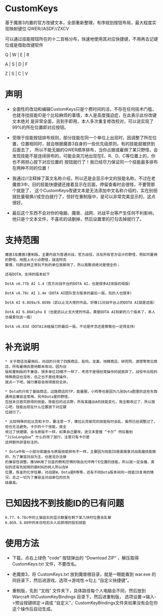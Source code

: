 # CustomKeys
基于魔兽3内置的官方改键文本，全部重新整理，有序规划按钮布局，最大程度实现映射键位 QWER//ASDF//ZXCV

可以通过技能按钮所在的十二宫格分布，快速地使用其对应快捷键，不用再去记键位或是借助改键软件

Q | W | E | R

A | S | D | F

Z | S | C | V

# 声明
* 全面性的改动和编辑CustomKeys只是个费时间的活，不存在任何技术门槛，也就寻找技能ID是个比较麻烦的事情，本人是高度强迫症，在此表示此份改键文本绝对
是非常全面，且到手即用，本人多次重复修改校对，可以说实现了99%的所在位置即对应按钮。

* 受限于技能按钮排布规则，部分技能在同一个单位上出现时，因调整了所在位置，位置相同时，就会根据魔兽3自身的一些优先级原则，有的技能就被挤到后面去了，
所以不能无脑的QWER顺序排布，当你占据或雇佣了某只野怪，会发现技能不是连续排布的，可能会突兀地出现在E、R、D、C等位置上的，你也不用担心按下对应位置的
按钮就行了！我已经尽力保证同一个技能最多排布在两种不同的位置！

* 我通过//注释掉了英文名称介绍，所以还是会显示中文的技能名称，不过在老魔兽3中，旧的技能快捷键还接着显示在后面，停留查看时会很怪，不要管那个就是了，
这个CustomKeys改键文本是无法添加中文名称介绍的，实在别扭就批量替换//成空白就行了，但好在重制版中，是可以非常完美显示的，这点很好。

* 最后这个东西不会对你的电脑、魔兽、战网、对战平台等产生任何不利影响，他只是个文本文件，不喜欢的话删掉，然后设置里的打勾去掉就行了。

# 支持范围
		 
	魔兽3及魔兽3重制版，主要内容为普通对战，官方战役，涉及所有官方设计的野怪，例如可雇佣的野怪，地图上大小点野怪，就连阿克
	蒙德，玛胖这种正常玩不到的单位我都改了，所以我敢说绝对是很全的；
		 
	还有DOTA，支持的版本如下
		 
	DotA v6.77b AI 1.4（官方对战平台的DOTA AI，也是很多AI改版的母版）
		 
	DotA v6.78c AI 1.4e（DOTA AI团队官方版本的最后一版，玩的人也很多）
		 
	DotA AI 6.8G9a/6.8G9b（武以止戈大佬的作品，好像11对战平台上的DOTA AI就是这版）
		 
	DotA AI 6.88Alpha E（也是武以止戈大佬的作品，算是DOTA AI较新的几个版本了，本人也最爱玩这一版）
		 
	DotA v6.83d（DOTA1冰蛙操刀的最后一版，不论是怀念还是尊敬也一定得支持）
		 
# 补充说明
	* 关于商店及雇佣兵，对战的只改了四族商店，船坞，龙巢，地精商店、研究院，酒馆等常见商店，所有雇佣兵营地都未改动，因为旧
	版和重制版的不兼容，很多单位ID都不一样了，考虑不是很经常操作的就放弃了，战役中出现的特殊商店也没改，总之也不是经常操作，
	就点一下吧，强行兼容会改得面目全非。
		 
	* Dota的只改了基础商店，边路商店的TP，能量圈，小鸡等也是因为几张Dota图里的这些东西通用且兼容且常用，另外Dota里的野怪，
	包括末日吞完获得的技能，陈能召的远古野，所有英雄出A的技能变化，我全都改过了，所以放心吧，技能出现在什么位置按下对应键
	位就行了。
		 
	* 比较特殊的拉比克和卡尔，要注意一下，像拉比克偷完的技能有时会乱，虽然已经调整过了，但也无法避免，卡尔的十个技能，我全
	改过了快捷键，会与原版不一样，如果自己要改，进文本里搜 “卡尔” 然后看到 “JiSuLengQue” 什么的改了就行，注意只有卡尔是
	这样额外拼音标注的。
		 
	* Dota中有一小部分英雄会与原版技能排布不一样，主要因为技能ID是直接拿对战英雄技能做的，为了兼容对战为主，也是没办法做
	的兼容性调整，像SNK用了剑圣的劈和恐惧的吸血光环两个E位置的技能，所以就一定会撞，类似的还有先知用的是KOG的树人所以在W
	位置，炼金的化学狂暴，对战是W，Dota是R等等，还有不同Dota版本间同一技能ID复用的情况，总之一切为了兼容且对战单位的优先
	级最高。
		 
# 已知因找不到技能ID的已有问题

	6.77、6.78c中的土猫岩石的显示数量在剩下某几块时位置会乱窜
	6.8G9、6.88中的末日吃石头人后获得的投石技能
		 
# 使用方法
* 下载，点右上绿色 “code” 按钮弹出的 “Download ZIP” ，解压取得 CustomKeys.txt 文件，不要改名。

* 老魔兽3，将 CustomKeys.txt 放到魔兽根目录，就是一眼能看到 war.exe 的同目录下，然后进游戏，选项->游戏性->勾上 “自定义快捷键”。

* 重制版，先到 “文档” 文件夹下，具体路径每个人电脑会不同，然后放到 Warcraft III\CustomKeyBindings 目录下，然后进重制版，
选项设置->输入->预设按键绑定->调成 “自定义”，CustomKeyBindings文件夹如果没有会在你这个操作后自动生成。
